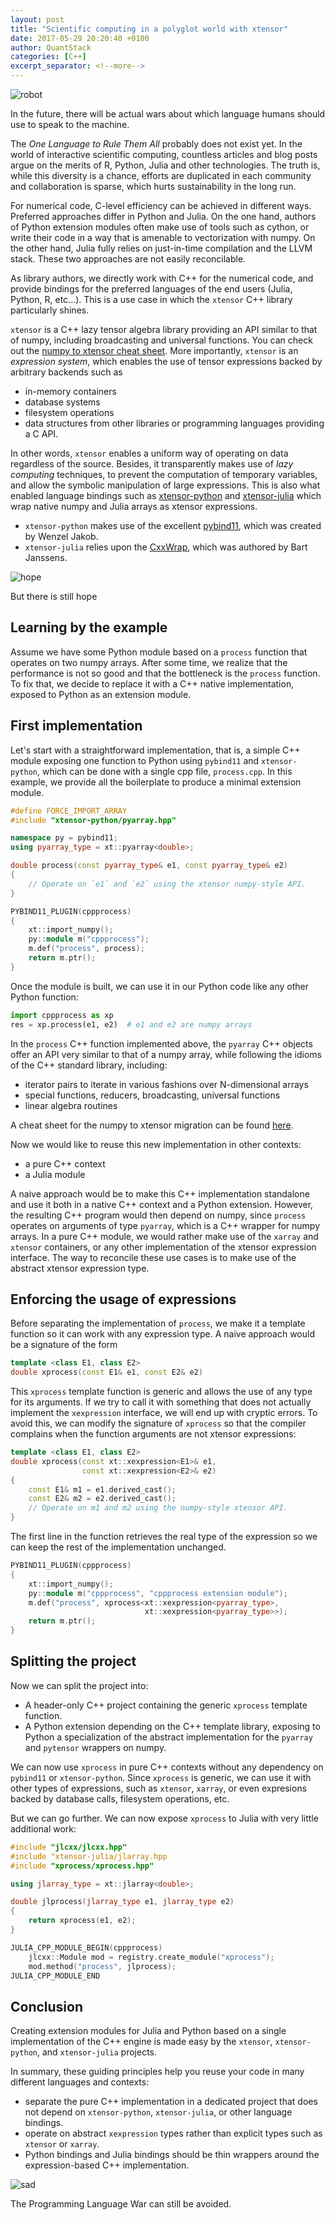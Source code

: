 ```yaml
---
layout: post
title: "Scientific computing in a polyglot world with xtensor"
date: 2017-05-29 20:20:40 +0100
author: QuantStack
categories: [C++]
excerpt_separator: <!--more-->
---
```


![robot](/assets/images/posts/robot.jpg)

<div class="img-caption">
In the future, there will be actual wars about which language humans should use to speak to the machine.
</div>

The *One Language to Rule Them All* probably does not exist yet. In the world of interactive scientific computing, countless articles and blog posts argue on the merits of R, Python, Julia and other technologies. The truth is, while this diversity is a chance, efforts are duplicated in each community and collaboration is sparse, which hurts sustainability in the long run.

For numerical code, C-level efficiency can be achieved in different ways. Preferred approaches differ in Python and Julia. On the one hand, authors of Python extension modules often make use of tools such as cython, or write their code in a way that is amenable to vectorization with numpy. On the other hand, Julia fully relies on just-in-time compilation and the LLVM stack. These two approaches are not easily reconcilable.

As library authors, we directly work with C++ for the numerical code, and provide bindings for the preferred languages of the end users (Julia, Python, R, etc...). This is a use case in which the `xtensor` C++ library particularly shines.

`xtensor` is a C++ lazy tensor algebra library providing an API similar to that of numpy, including broadcasting and universal functions. You can check out the [numpy to xtensor cheat sheet](http://xtensor.readthedocs.io/en/latest/numpy.html). More importantly, `xtensor` is an *expression system*, which enables the use of tensor expressions backed by arbitrary backends such as

 - in-memory containers
 - database systems
 - filesystem operations
 - data structures from other libraries or programming languages providing a C API.

In other words, `xtensor` enables a uniform way of operating on data regardless of the source. Besides, it transparently makes use of *lazy computing* techniques, to prevent the computation of temporary variables, and allow the symbolic manipulation of large expressions. This is also what enabled language bindings such as [xtensor-python](https://github.com/QuantStack/xtensor-python) and [xtensor-julia](https://github.com/QuantStack/xtensor-julia) which wrap native numpy and Julia arrays as xtensor expressions.

- `xtensor-python` makes use of the excellent [pybind11](https://github.com/pybind/pybind11), which was created by Wenzel Jakob.
- `xtensor-julia` relies upon the [CxxWrap](https://github.com/JuliaInterop/CxxWrap.jl), which was authored by Bart Janssens.

![hope](/assets/images/posts/hope.png)
<div class="img-caption">
But there is still hope
</div>

## Learning by the example

Assume we have some Python module based on a `process` function that operates on two numpy arrays. After some time, we realize that the performance is not so good and that the bottleneck is the `process` function. To fix that, we decide to replace it with a C++ native implementation, exposed to Python as an extension module.

## First implementation

Let's start with a straightforward implementation, that is, a simple C++ module exposing one function to Python using `pybind11` and `xtensor-python`, which can be done with a single cpp file, `process.cpp`. In this example, we provide all the boilerplate to produce a minimal extension module.

```cpp
#define FORCE_IMPORT_ARRAY
#include "xtensor-python/pyarray.hpp"

namespace py = pybind11;
using pyarray_type = xt::pyarray<double>;

double process(const pyarray_type& e1, const pyarray_type& e2)
{
    // Operate on `e1` and `e2` using the xtensor numpy-style API.
}

PYBIND11_PLUGIN(cppprocess)
{
    xt::import_numpy();
    py::module m("cppprocess");
    m.def("process", process);
    return m.ptr();
}
```

Once the module is built, we can use it in our Python code like any other Python function:

```python
import cppprocess as xp
res = xp.process(e1, e2)  # e1 and e2 are numpy arrays
```

In the `process` C++ function implemented above, the `pyarray` C++ objects offer an API very similar to that of a numpy array, while following the idioms of the C++ standard library, including:

 - iterator pairs to iterate in various fashions over N-dimensional arrays
 - special functions, reducers, broadcasting, universal functions
 - linear algebra routines

A cheat sheet for the numpy to xtensor migration can be found [here](http://xtensor.readthedocs.io/en/latest/numpy.html).

Now we would like to reuse this new implementation in other contexts:

 - a pure C++ context
 - a Julia module

A naive approach would be to make this C++ implementation standalone and use it both in a native C++ context and a Python extension. However, the resulting C++ program would then depend on numpy, since `process` operates on arguments of type `pyarray`, which is a C++ wrapper for numpy arrays. In a pure C++ module, we would rather make use of the `xarray` and `xtensor` containers, or any other implementation of the xtensor expression interface. The way to reconcile these use cases is to make use of the abstract xtensor expression type.

## Enforcing the usage of expressions

Before separating the implementation of `process`, we make it a template function so it can work with any expression type. A naive approach would be a signature of the form

```cpp
template <class E1, class E2>
double xprocess(const E1& e1, const E2& e2)
```

This `xprocess` template function is generic and allows the use of any type for its arguments. If we try to call it with something that does not actually implement the `xexpression` interface, we will end up with cryptic errors. To avoid this, we can modify the signature of `xprocess` so that the compiler complains when the function arguments are not xtensor expressions:

```cpp
template <class E1, class E2>
double xprocess(const xt::xexpression<E1>& e1,
                const xt::xexpression<E2>& e2)
{
    const E1& m1 = e1.derived_cast();
    const E2& m2 = e2.derived_cast();
    // Operate on m1 and m2 using the numpy-style xtensor API.
}
```

The first line in the function retrieves the real type of the expression so we can keep the rest of the implementation unchanged.

```cpp
PYBIND11_PLUGIN(cppprocess)
{
    xt::import_numpy();
    py::module m("cppprocess", "cppprocess extension module");
    m.def("process", xprocess<xt::xexpression<pyarray_type>,
                              xt::xexpression<pyarray_type>>);
    return m.ptr();
}
```

## Splitting the project

Now we can split the project into:

- A header-only C++ project containing the generic `xprocess` template function.
- A Python extension depending on the C++ template library, exposing to Python a specialization of the abstract implementation for the `pyarray` and `pytensor` wrappers on numpy.

We can now use `xprocess` in pure C++ contexts without any dependency on `pybind11` or `xtensor-python`. Since `xprocess` is generic, we can use it with other types of expressions, such as `xtensor`, `xarray`, or even expresions backed by database calls, filesystem operations, etc.

But we can go further. We can now expose `xprocess` to Julia with very little additional work:

```cpp
#include "jlcxx/jlcxx.hpp"
#include "xtensor-julia/jlarray.hpp
#include "xprocess/xprocess.hpp"

using jlarray_type = xt::jlarray<double>;

double jlprocess(jlarray_type e1, jlarray_type e2)
{
    return xprocess(e1, e2);
}

JULIA_CPP_MODULE_BEGIN(cppprocess)
    jlcxx::Module mod = registry.create_module("xprocess");
    mod.method("process", jlprocess);
JULIA_CPP_MODULE_END
```

## Conclusion

Creating extension modules for Julia and Python based on a single implementation of the C++ engine is made easy by the `xtensor`, `xtensor-python`, and `xtensor-julia` projects. 

In summary, these guiding principles help you reuse your code in many different languages and contexts:

- separate the pure C++ implementation in a dedicated project that does not depend on `xtensor-python`, `xtensor-julia`, or other language bindings.
- operate on abstract `xexpression` types rather than explicit types such as `xtensor` or `xarray`.
- Python bindings and Julia bindings should be thin wrappers around the expression-based C++ implementation.

![sad](/assets/images/posts/sad.png)
<div class="img-caption">
The Programming Language War can still be avoided.
</div>
